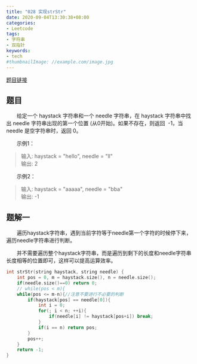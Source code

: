 ```yaml
---
title: "028 实现strStr"
date: 2020-09-04T13:30:38+08:00
categories:
- Leetcode
tags:
- 字符串
- 双指针
keywords:
- tech
#thumbnailImage: //example.com/image.jpg
---
```

[题目链接](https://leetcode-cn.com/problems/implement-strstr/)
<!--more-->
## 题目
　　给定一个 haystack 字符串和一个 needle 字符串，在 haystack 字符串中找出 needle 字符串出现的第一个位置 (从0开始)。如果不存在，则返回  -1，当 needle 是空字符串时，返回 0。

　　示例1：
> 输入: haystack = "hello", needle = "ll"  
输出: 2

　　示例2：
> 输入: haystack = "aaaaa", needle = "bba"  
输出: -1

## 题解一
　　遍历haystack字符串，遇到当前字符等于needle第一个字符的时候停下来，遍历needle字符串进行判断。

　　并不需要遍历整个haystack字符串，而是遍历到剩下的长度和needle字符串长度相等的位置即可，这样可以提高运算效率。
```cpp
int strStr(string haystack, string needle) {
    int pos = 0, m = haystack.size(), n = needle.size();
    if(needle.size()==0) return 0;
    // while(pos < m){
    while(pos <= m-n){//注意不要进行不必要的判断
        if(haystack[pos] == needle[0]){
            int i = 0;
            for(; i < n; ++i){
                if(needle[i] != haystack[pos+i]) break;
            }
            if(i == n) return pos;
        }
        pos++;
    }
    return -1;
}
```